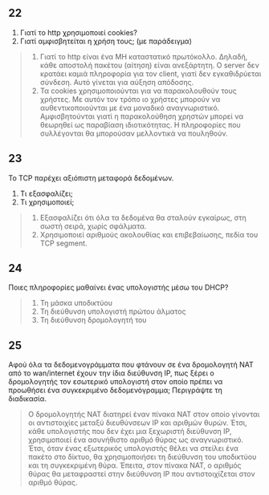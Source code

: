 ## 22

1. Γιατί το http χρησιμοποιεί cookies? 
2. Γιατί αμφισβητείται η χρήση τους; (με παράδειγμα)

> 1. Γιατί το http είναι ένα ΜΗ καταστατικό πρωτόκολλο. Δηλαδή, κάθε αποστολή πακέτου (αίτηση) είναι ανεξάρτητη. O server δεν κρατάει καμιά πληροφορία για τον client, γιατί δεν εγκαθιδρύεται σύνδεση. Αυτό γίνεται για αύξηση απόδοσης.
> 2. Τα cookies χρησιμοποιούνται για να παρακολουθούν τους χρήστες. Με αυτόν τον τρόπο ιο χρήστες μπορούν να αυθεντικοποιούνται με ένα μοναδικό αναγνωριστικό. Αμφισβητούνται γιατί η παρακολούθηση χρηστών μπορεί να θεωρηθεί ως παραβίαση ιδιοτικότητας. Η πληροφορίες που συλλέγονται θα μπορούσαν μελλοντικά να πουληθούν.

## 23 

Το  TCP παρέχει αξιόπιστη μεταφορά δεδομένων.
1. Τι εξασφαλίζει;
2. Τι χρησιμοποιεί;

> 1. Εξασφαλίζει ότι όλα τα δεδομένα θα σταλούν εγκαίρως, στη σωστή σειρά, χωρίς σφάλματα.
> 2. Χρησιμοποιεί αριθμούς ακολουθίας και επιβεβαίωσης, πεδία του TCP segment.

## 24

Ποιες πληροφορίες μαθαίνει ένας υπολογιστής μέσω του DHCP?

> 1. Τη μάσκα υποδικτύου
> 2. Τη διεύθυνση υπολογιστή πρώτου άλματος 
> 3. Τη διεύθυνση δρομολογητή του

## 25

Αφού όλα τα δεδομενογράμματα που φτάνουν σε ένα δρομολογητή ΝΑΤ από το wan/internet έχουν την ίδια διεύθυνση IP, πως ξέρει ο δρομολογητής τον εσωτερικό υπολογιστή στον οποίο πρέπει να προωθήσει ένα συγκεκριμένο δεδομενόγραμμα; Περιγράψτε τη διαδικασία.

> Ο δρομολογητής ΝΑΤ διατηρεί έναν πίνακα ΝΑΤ στον οποίο γίνονται οι αντιστοιχίες μεταξύ διευθύνσεων IP και αριθμών θυρών. Έτσι, κάθε υπολογιστής που δεν έχει μια ξεχωριστή διεύθυνση IP, χρησιμοποιεί ένα ασυνήθιστο αριθμό θύρας ως αναγνωριστικό. Έτσι, όταν ένας εξωτερικός υπολογιστής θέλει να στείλει ένα πακέτο στο δίκτυο, θα χρησιμοποιήσει τη διεύθυνση του υποδικτύου και τη συγκεκριμένη θύρα. Έπειτα, στον πίνακα ΝΑΤ, ο αριθμός θύρας θα μεταφραστεί στην διεύθυνση IP που αντιστοιχίζεται στον αριθμό θύρας.